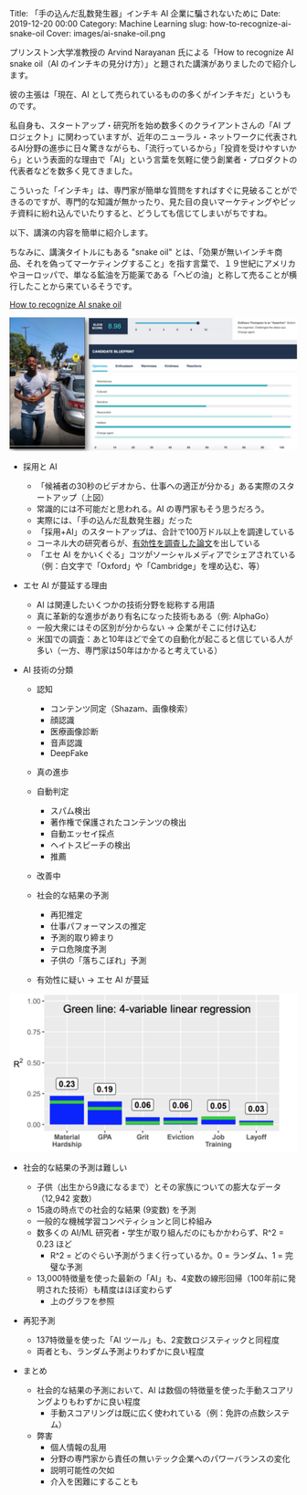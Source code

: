 Title: 「手の込んだ乱数発生器」インチキ AI 企業に騙されないために
Date: 2019-12-20 00:00
Category: Machine Learning
slug: how-to-recognize-ai-snake-oil
Cover: images/ai-snake-oil.png

プリンストン大学准教授の Arvind Narayanan 氏による「How to recognize AI snake oil（AI のインチキの見分け方）」と題された講演がありましたので紹介します。

彼の主張は「現在、AI として売られているものの多くがインチキだ」というものです。

私自身も、スタートアップ・研究所を始め数多くのクライアントさんの「AI プロジェクト」に関わっていますが、近年のニューラル・ネットワークに代表されるAI分野の進歩に日々驚きながらも、「流行っているから」「投資を受けやすいから」という表面的な理由で「AI」という言葉を気軽に使う創業者・プロダクトの代表者などを数多く見てきました。

こういった「インチキ」は、専門家が簡単な質問をすればすぐに見破ることができるのですが、専門的な知識が無かったり、見た目の良いマーケティングやピッチ資料に紛れ込んでいたりすると、どうしても信じてしまいがちですね。

以下、講演の内容を簡単に紹介します。

ちなみに、講演タイトルにもある "snake oil" とは、「効果が無いインチキ商品、それを偽ってマーケティングすること」を指す言葉で、１９世紀にアメリカやヨーロッパで、単なる鉱油を万能薬である「ヘビの油」と称して売ることが横行したことから来ているそうです。

[How to recognize AI snake oil](https://www.cs.princeton.edu/~arvindn/talks/MIT-STS-AI-snakeoil.pdf)


![「採用+AI」スタートアップの宣伝から](images/ai-snake-oil.png)


* 採用と AI
    * 「候補者の30秒のビデオから、仕事への適正が分かる」ある実際のスタートアップ（上図）
    * 常識的には不可能だと思われる。AI の専門家もそう思うだろう。
    * 実際には、「手の込んだ乱数発生器」だった
    * 「採用+AI」のスタートアップは、合計で100万ドル以上を調達している
    * コーネル大の研究者らが、[有効性を調査した論文](https://arxiv.org/abs/1906.09208)を出している 
    * 「エセ AI をかいくぐる」コツがソーシャルメディアでシェアされている（例：白文字で「Oxford」や「Cambridge」を埋め込む、等）

* エセ AI が蔓延する理由
    * AI は関連したいくつかの技術分野を総称する用語
    * 真に革新的な進歩があり有名になった技術もある（例: AlphaGo）
    * 一般大衆にはその区別が分からない → 企業がそこに付け込む
    * 米国での調査：あと10年ほどで全ての自動化が起こると信じている人が多い（一方、専門家は50年はかかると考えている）

* AI 技術の分類
    * 認知
        * コンテンツ同定（Shazam、画像検索）
        * 顔認識
        * 医療画像診断
        * 音声認識
        * DeepFake
    * 真の進歩

    * 自動判定
        * スパム検出
        * 著作権で保護されたコンテンツの検出
        * 自動エッセイ採点
        * ヘイトスピーチの検出
        * 推薦
    * 改善中

    * 社会的な結果の予測
        * 再犯推定
        * 仕事パフォーマンスの推定
        * 予測的取り締まり
        * テロ危険度予測
        * 子供の「落ちこぼれ」予測
    * 有効性に疑い → エセ AI が蔓延

![社会的な結果を予測する難しさ](images/ai-snake-oil-lr.png)

* 社会的な結果の予測は難しい
    * 子供（出生から9歳になるまで）とその家族についての膨大なデータ（12,942 変数）
    * 15歳の時点での社会的な結果 (9変数) を予測
    * 一般的な機械学習コンペティションと同じ枠組み
    * 数多くの AI/ML 研究者・学生が取り組んだのにもかかわらず、R^2 = 0.23 ほど
        * R^2 = どのぐらい予測がうまく行っているか。0 = ランダム、1 = 完璧な予測
    * 13,000特徴量を使った最新の「AI」も、4変数の線形回帰（100年前に発明された技術）も精度はほぼ変わらず
        * 上のグラフを参照

* 再犯予測
    * 137特徴量を使った「AI ツール」も、2変数ロジスティックと同程度
    * 両者とも、ランダム予測よりわずかに良い程度

* まとめ
    * 社会的な結果の予測において、AI は数個の特徴量を使った手動スコアリングよりもわずかに良い程度
        * 手動スコアリングは既に広く使われている（例：免許の点数システム）
    * 弊害
        * 個人情報の乱用
        * 分野の専門家から責任の無いテック企業へのパワーバランスの変化
        * 説明可能性の欠如
        * 介入を困難にすることも
